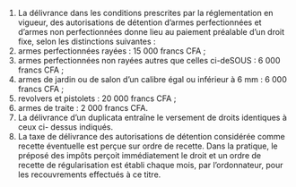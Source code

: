 1) La délivrance dans les conditions prescrites par la réglementation en vigueur,  des  autorisations  de  détention  d’armes  perfectionnées  et  d’armes  non perfectionnées donne lieu au paiement préalable d’un droit fixe, selon les distinctions suivantes :
1) armes perfectionnées rayées : 15 000 francs CFA ;
1) armes  perfectionnées  non  rayées  autres  que  celles  ci-deSOUS :  6 000
francs CFA ;
3) armes de jardin ou de salon d’un calibre égal ou inférieur à 6 mm : 6 000
francs CFA ;
4) revolvers et pistolets : 20 000 francs CFA ;
4) armes de traite : 2 000 francs CFA.
2) La délivrance d’un duplicata entraîne le versement de droits identiques à ceux ci-
dessus indiqués.
3) La taxe de délivrance des autorisations de détention considérée comme recette
éventuelle est perçue sur ordre de recette. Dans la pratique, le préposé des impôts perçoit immédiatement le droit et un ordre de recette de régularisation est établi chaque mois, par l’ordonnateur, pour les recouvrements effectués à ce titre.